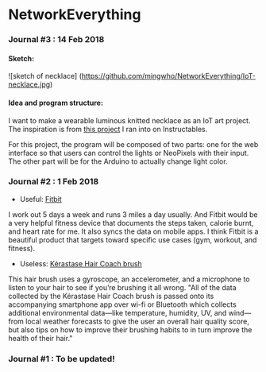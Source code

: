 # NetworkEverything

### Journal #3 : 14 Feb 2018

#### Sketch:

![sketch of necklace]
(https://github.com/mingwho/NetworkEverything/IoT-necklace.jpg)

#### Idea and program structure:
I want to make a wearable luminous knitted necklace as an IoT art project. The inspiration is from [this project](http://www.instructables.com/id/Arty-IoT-/) I ran into on Instructables.

For this project, the program will be composed of two parts: one for the web interface so that users can control the lights or NeoPixels with their input. The other part will be for the Arduino to actually change light color.


### Journal #2 : 1 Feb 2018
- Useful: <a href = "https://www.fitbit.com/home">Fitbit</a>

I work out 5 days a week and runs 3 miles a day usually. And Fitbit would be a very helpful fitness device that documents the steps taken, calorie burnt, and heart rate for me. It also syncs the data on mobile apps. I think Fitbit is a beautiful product that targets toward specific use cases (gym, workout, and fitness).

- Useless: <a href = "http://www.loreal.com/media/press-releases/2017/jan/kerastase-and-withings-unveil-worlds-first-smart-hairbrush-at-ces-2017">Kérastase Hair Coach brush</a>

This hair brush uses a gyroscope, an accelerometer, and a microphone to listen to your hair to see if you’re brushing it all wrong.
"All of the data collected by the Kérastase Hair Coach brush is passed onto its accompanying smartphone app over wi-fi or Bluetooth which collects additional environmental data—like temperature, humidity, UV, and wind—from local weather forecasts to give the user an overall hair quality score, but also tips on how to improve their brushing habits to in turn improve the health of their hair."

### Journal #1 : To be updated!
